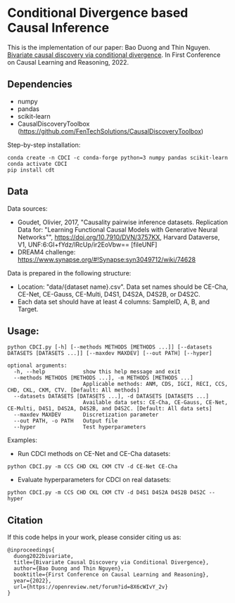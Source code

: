 # Conditional Divergence based Causal Inference

This is the implementation of our paper: Bao Duong and Thin Nguyen. [Bivariate causal discovery via conditional divergence](https://openreview.net/forum?id=8X6cWIvY_2v). In First Conference on Causal Learning and Reasoning, 2022.

## Dependencies

- numpy
- pandas
- scikit-learn
- CausalDiscoveryToolbox (https://github.com/FenTechSolutions/CausalDiscoveryToolbox)

Step-by-step installation:
```
conda create -n CDCI -c conda-forge python=3 numpy pandas scikit-learn
conda activate CDCI
pip install cdt
```

## Data

Data sources:

- Goudet, Olivier, 2017, "Causality pairwise inference datasets. Replication Data for: "Learning Functional Causal Models with Generative Neural Networks"", https://doi.org/10.7910/DVN/3757KX, Harvard Dataverse, V1, UNF:6:GI+fYdz/lRcUp/ir2EoVbw== [fileUNF]
- DREAM4 challenge: https://www.synapse.org/#!Synapse:syn3049712/wiki/74628

Data is prepared in the following structure:
- Location: "data/{dataset name}.csv". Data set names should be CE-Cha, CE-Net, CE-Gauss, CE-Multi, D4S1, D4S2A, D4S2B, or D4S2C.
- Each data set should have at least 4 columns: SampleID, A, B, and Target.

## Usage:

```
python CDCI.py [-h] [--methods METHODS [METHODS ...]] [--datasets DATASETS [DATASETS ...]] [--maxdev MAXDEV] [--out PATH] [--hyper]

optional arguments:
  -h, --help            show this help message and exit
  --methods METHODS [METHODS ...], -m METHODS [METHODS ...]
                        Applicable methods: ANM, CDS, IGCI, RECI, CCS, CHD, CKL, CKM, CTV. [Default: All methods]
  --datasets DATASETS [DATASETS ...], -d DATASETS [DATASETS ...]
                        Available data sets: CE-Cha, CE-Gauss, CE-Net, CE-Multi, D4S1, D4S2A, D4S2B, and D4S2C. [Default: All data sets]
  --maxdev MAXDEV       Discretization parameter
  --out PATH, -o PATH   Output file
  --hyper               Test hyperparameters
```

Examples:

- Run CDCI methods on CE-Net and CE-Cha datasets:
```
python CDCI.py -m CCS CHD CKL CKM CTV -d CE-Net CE-Cha
```
- Evaluate hyperparameters for CDCI on real datasets:
```
python CDCI.py -m CCS CHD CKL CKM CTV -d D4S1 D4S2A D4S2B D4S2C --hyper
```

## Citation

If this code helps in your work, please consider citing us as:
```
@inproceedings{
  duong2022bivariate,
  title={Bivariate Causal Discovery via Conditional Divergence},
  author={Bao Duong and Thin Nguyen},
  booktitle={First Conference on Causal Learning and Reasoning},
  year={2022},
  url={https://openreview.net/forum?id=8X6cWIvY_2v}
}
```
